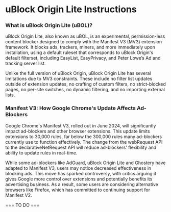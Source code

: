# uBlock Origin Lite Instructions

### What is uBlock Origin Lite (uBOL)?

uBlock Origin Lite, also known as uBOL, is an experimental, permission-less content blocker designed to comply with the Manifest V3 (MV3) extension framework. It blocks ads, trackers, miners, and more immediately upon installation, using a default ruleset that corresponds to uBlock Origin's default filterset, including EasyList, EasyPrivacy, and Peter Lowe’s Ad and tracking server list.

Unlike the full version of uBlock Origin, uBlock Origin Lite has several limitations due to MV3 constraints. These include no filter list updates outside of extension updates, no crafting of custom filters, no strict-blocked pages, no per-site switches, no dynamic filtering, and no importing external lists.

### Manifest V3: How Google Chrome's Update Affects Ad-Blockers

Google Chrome's Manifest V3, rolled out in June 2024, will significantly impact ad-blockers and other browser extensions. This update limits extensions to 30,000 rules, far below the 300,000 rules many ad-blockers currently use to function effectively. The change from the webRequest API to the declarativeNetRequest API will reduce ad-blockers' flexibility and ability to update rules in real-time.

While some ad-blockers like AdGuard, uBlock Origin Lite and Ghostery have adapted to Manifest V3, users may notice decreased effectiveness in blocking ads. This move has sparked controversy, with critics arguing it gives Google more control over extensions and potentially benefits its advertising business. As a result, some users are considering alternative browsers like Firefox, which has committed to continuing support for Manifest V2.

=== TO DO ===
